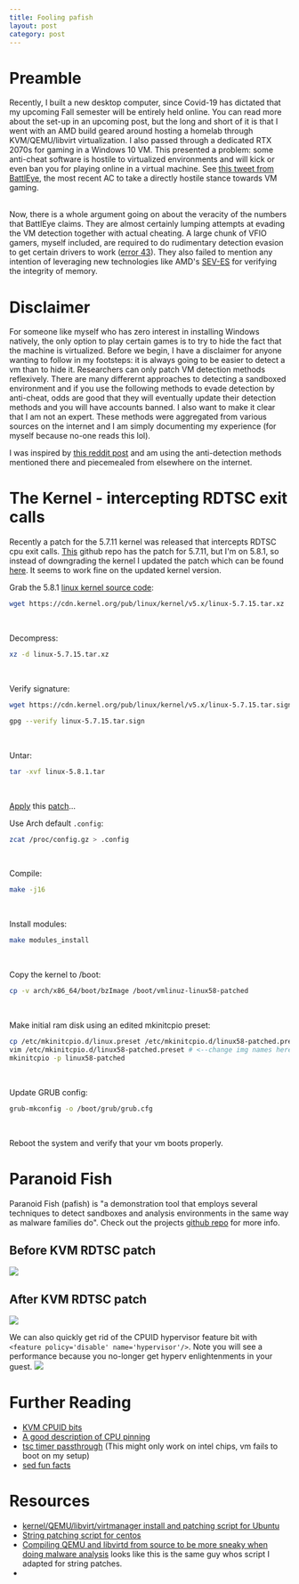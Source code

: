 ```yaml
---
title: Fooling pafish
layout: post
category: post
---
```


# Preamble
Recently, I built a new desktop computer, since Covid-19 has dictated that my upcoming Fall semester will be entirely held online. You can read more about the set-up in an upcoming post, but the long and short of it is that I went with an AMD build geared around hosting a homelab through KVM/QEMU/libvirt virtualization. I also passed through a dedicated RTX 2070s for gaming in a Windows 10 VM.  This presented a problem: some anti-cheat software is hostile to virtualized environments and will kick or even ban you for playing online in a virtual machine.  See [this tweet from BattlEye](https://twitter.com/TheBattlEye/status/1289027672186720263), the most recent AC to take a directly hostile stance towards VM gaming.  
<br/>

Now, there is a whole argument going on about the veracity of the numbers that BattlEye claims.  They are almost certainly lumping attempts at evading the VM detection together with actual cheating.  A large chunk of VFIO gamers, myself included, are required to do rudimentary detection evasion to get certain drivers to work ([error 43](https://wiki.archlinux.org/index.php/PCI_passthrough_via_OVMF#%22Error_43:_Driver_failed_to_load%22_on_Nvidia_GPUs_passed_to_Windows_VMs)).  They also failed to mention any intention of leveraging new technologies like AMD's [SEV-ES](https://www.google.com/url?sa=t&rct=j&q=&esrc=s&source=web&cd=&cad=rja&uact=8&ved=2ahUKEwjTpODRrqHrAhWxr1kKHXZsBDMQFjAAegQIBxAB&url=https%3A%2F%2Fdeveloper.amd.com%2Fsev%2F&usg=AOvVaw1YbDnw3acmrI5EcfSWmsYn) for verifying the integrity of memory.
<br/>

# Disclaimer
For someone like myself who has zero interest in installing Windows natively, the only option to play certain games is to try to hide the fact that the machine is virtualized.  Before we begin, I have a disclaimer for anyone wanting to follow in my footsteps: it is always going to be easier to detect a vm than to hide it.  Researchers can only patch VM detection methods reflexively.  There are many differernt approaches to detecting a sandboxed environment and if you use the following methods to evade detection by anti-cheat, odds are good that they will eventually update their detection methods and you will have accounts banned.  I also want to make it clear that I am not an expert.  These methods were aggregated from various sources on the internet and I am simply documenting my experience (for myself because no-one reads this lol).
<br/>

I was inspired by [this reddit post](https://www.reddit.com/r/VFIO/comments/i071qx/spoof_and_make_your_vm_undetectable_no_more/) and am using the anti-detection methods mentioned there and piecemealed from elsewhere on the internet.
<br/>

# The Kernel - intercepting RDTSC exit calls
Recently a patch for the 5.7.11 kernel was released that intercepts RDTSC cpu exit calls. [This](https://github.com/SamuelTulach/BetterTiming) github repo has the patch for 5.7.11, but I'm on 5.8.1, so instead of downgrading the kernel I updated the patch which can be found [here](https://github.com/nbaertsch/BetterTiming/tree/5.8.1). It seems to work fine on the updated kernel version.
<br/>

Grab the 5.8.1 [linux kernel source code](https://www.kernel.org/):
```sh
wget https://cdn.kernel.org/pub/linux/kernel/v5.x/linux-5.7.15.tar.xz
```
<br/>

Decompress:
```sh
xz -d linux-5.7.15.tar.xz
```
<br/>

Verify signature:
```sh
wget https://cdn.kernel.org/pub/linux/kernel/v5.x/linux-5.7.15.tar.sign
```
```sh
gpg --verify linux-5.7.15.tar.sign
```
<br/>

Untar:
```sh
tar -xvf linux-5.8.1.tar
```
<br/>

[Apply](https://www.kernel.org/doc/html/v4.18/process/applying-patches.html) this [patch](https://github.com/nbaertsch/BetterTiming/tree/5.8.1)...

Use Arch default ``.config``:
```sh
zcat /proc/config.gz > .config
```
<br/>

Compile:
```sh
make -j16
```
<br/>

Install modules:
```sh
make modules_install 
```
<br/>

Copy the kernel to /boot:
```sh
cp -v arch/x86_64/boot/bzImage /boot/vmlinuz-linux58-patched
```
<br/>

Make initial ram disk using an edited mkinitcpio preset:
```sh
cp /etc/mkinitcpio.d/linux.preset /etc/mkinitcpio.d/linux58-patched.preset
vim /etc/mkinitcpio.d/linux58-patched.preset # <--change img names here to match new kernel
mkinitcpio -p linux58-patched
```
<br/>

Update GRUB config:
```sh
grub-mkconfig -o /boot/grub/grub.cfg
```
<br/>

Reboot the system and verify that your vm boots properly.

# Paranoid Fish
Paranoid Fish (pafish) is "a demonstration tool that employs several techniques to detect sandboxes and analysis environments in the same way as malware families do".  Check out the projects [github repo](https://github.com/a0rtega/pafish) for more info.
<br/>

## Before KVM RDTSC patch
<img src="../assets/img/kv/pafish/pafish-orig">
<br/>

## After KVM RDTSC patch
<img src="../assets/img/kvm/pafish/pafish-kvm.png">
<br/>

We can also quickly get rid of the CPUID hypervisor feature bit with ``<feature policy='disable' name='hypervisor'/>``.  Note you will see a performance because you no-longer get hyperv enlightenments in your guest.
<img src="../assets/img/kvm/pafish/pafish-hypervisor-disabled.png">
<br/>

# Further Reading
- [KVM CPUID bits](https://www.kernel.org/doc/html/latest/virt/kvm/cpuid.html)
- [A good description of CPU pinning](https://mathiashueber.com/performance-tweaks-gaming-on-virtual-machines/)
- [tsc timer passthrough](https://www.reddit.com/r/VFIO/comments/asf3tg/drastic_stuttering_reduction_using_invtsc_feature/) (This might only work on intel chips, vm fails to boot on my setup)
- [sed fun facts](https://superuser.com/questions/766595/properly-escaping-forward-slash-in-bash-script-for-usage-with-sed)

# Resources
- [kernel/QEMU/libvirt/virtmanager install and patching script for Ubuntu](https://github.com/doomedraven/Tools/blob/master/Virtualization/kvm-qemu.sh)
- [String patching script for centos](https://github.com/ctxis/CAPE/files/2133853/kvm-qemu-antivm-patch.sh.txt)
- [Compiling QEMU and libvirtd from source to be more sneaky when doing malware analysis](https://www.kickass.se/?p=219) looks like this is the same guy whos script I adapted for string patches.
- 